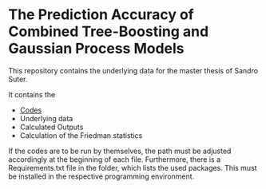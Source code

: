 # The Prediction Accuracy of Combined Tree-Boosting and Gaussian Process Models 

This repository contains the underlying data for the master thesis of Sandro Suter.

It contains the

* [Codes](/Codes)
* Underlying data
* Calculated Outputs
* Calculation of the Friedman statistics

If the codes are to be run by themselves, the path must be adjusted accordingly at the beginning of each file. Furthermore,
there is a Requirements.txt file in the folder, which lists the used packages. This must be installed in the respective
programming environment.
